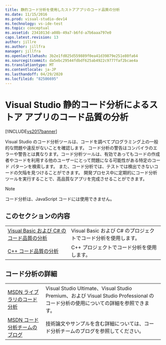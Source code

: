 ```yaml
---
title: 静的コード分析を使用したストアアプリのコード品質の分析
ms.date: 11/15/2016
ms.prod: visual-studio-dev14
ms.technology: vs-ide-test
ms.topic: conceptual
ms.assetid: 2341013d-a08b-49a7-b6fd-a7b6aaa797e0
caps.latest.revision: 13
author: jillre
ms.author: jillfra
manager: jillfra
ms.openlocfilehash: 3b2e1fd025d559889f0ea41d39879e251e80fa64
ms.sourcegitcommit: da5ebc29544fdbdf625ab4922c9777faf2bcae4a
ms.translationtype: MT
ms.contentlocale: ja-JP
ms.lasthandoff: 04/29/2020
ms.locfileid: "82586695"
---
```

# <a name="analyze-the-code-quality-of-store-apps-using-visual-studio-static-code-analysis"></a>Visual Studio 静的コード分析によるストア アプリのコード品質の分析
[!INCLUDE[vs2017banner](../includes/vs2017banner.md)]

Visual Studio のコード分析ツールは、コードを調べてプログラミング上の一般的な問題や違反がないことを確認します。 コード分析の警告はコンパイラのエラーや警告とは異なります。コード分析ツールは、有効であってもコードの作成者やコードを利用する他のユーザーにとって問題になる可能性がある特定のコード パターンを検索します。 また、コード分析では、テストでは検出できないコードの欠陥を見つけることができます。 開発プロセス中に定期的にコード分析ツールを実行することで、高品質なアプリを完成させることができます。

> [!NOTE]
> コード分析は、JavaScript コードには使用できません。

## <a name="in-this-section"></a>このセクションの内容

|||
|-|-|
|[Visual Basic および C# のコード品質の分析](../test/analyze-visual-basic-and-csharp-code-quality-in-store-apps-using-visual-studio-static-code-analysis.md)|Visual Basic および C# のプロジェクトでコード分析を使用します。|
|[C++ コード品質の分析](../test/analyze-cpp-code-quality-of-store-apps-using-visual-studio-static-code-analysis.md)|C++ プロジェクトでコード分析を使用します。|

## <a name="more-code-analysis-info"></a>コード分析の詳細

|||
|-|-|
|[MSDN ライブラリのコード分析](https://msdn.microsoft.com/library/dd264897.aspx)|Visual Studio Ultimate、Visual Studio Premium、および Visual Studio Professional のコード分析の使用についての詳細を参照できます。|
|[MSDN コード分析チームのブログ](https://blogs.msdn.com/b/codeanalysis/)|技術論文やサンプルを含む詳細については、コード分析チームのブログを参照してください。|
